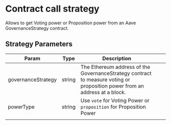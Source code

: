 # Contract call strategy

Allows to get Voting power or Proposition power from an Aave GovernanceStrategy contract.

## Strategy Parameters

| Param              | Type   | Description                                                                                                                |     |     |
| ------------------ | ------ | -------------------------------------------------------------------------------------------------------------------------- | --- | --- |
| governanceStrategy | string | The Ethereum address of the GovernanceStrategy contract to measure voting or proposition power from an address at a block. |     |     |
| powerType          | string | Use `vote` for Voting Power or `proposition` for Proposition Power                                                         |     |     |
|                    |        |                                                                                                                            |     |     |
